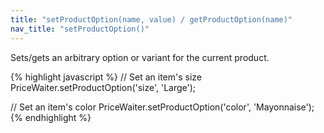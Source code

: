 ```yaml
---
title: "setProductOption(name, value) / getProductOption(name)"
nav_title: "setProductOption()"
---
```


Sets/gets an arbitrary option or variant for the current product.

{% highlight javascript %}
// Set an item's size
PriceWaiter.setProductOption('size', 'Large');

// Set an item's color
PriceWaiter.setProductOption('color', 'Mayonnaise');
{% endhighlight %}
